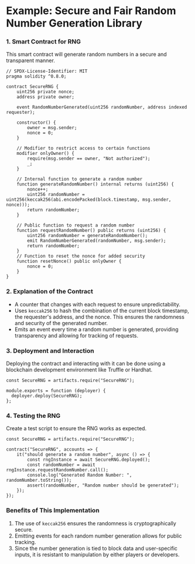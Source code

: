 # Example: Secure and Fair Random Number Generation Library

### **1. Smart Contract for RNG**&#x20;

This smart contract will generate random numbers in a secure and transparent manner.

```solidity
// SPDX-License-Identifier: MIT
pragma solidity ^0.8.0;

contract SecureRNG {
    uint256 private nonce;
    address private owner;
    
    event RandomNumberGenerated(uint256 randomNumber, address indexed requester);

    constructor() {
        owner = msg.sender;
        nonce = 0;
    }

    // Modifier to restrict access to certain functions
    modifier onlyOwner() {
        require(msg.sender == owner, "Not authorized");
        _;
    }

    // Internal function to generate a random number
    function generateRandomNumber() internal returns (uint256) {
        nonce++;
        uint256 randomNumber = uint256(keccak256(abi.encodePacked(block.timestamp, msg.sender, nonce)));
        return randomNumber;
    }
    
    // Public function to request a random number
    function requestRandomNumber() public returns (uint256) {
        uint256 randomNumber = generateRandomNumber();
        emit RandomNumberGenerated(randomNumber, msg.sender);
        return randomNumber;
    }
    // Function to reset the nonce for added security
    function resetNonce() public onlyOwner {
        nonce = 0;
    }
}

```

### **2. Explanation of the Contract**

* A counter that changes with each request to ensure unpredictability.
* Uses `keccak256` to hash the combination of the current block timestamp, the requester's address, and the nonce. This ensures the randomness and security of the generated number.
* Emits an event every time a random number is generated, providing transparency and allowing for tracking of requests.

### **3. Deployment and Interaction**

Deploying the contract and interacting with it can be done using a blockchain development environment like Truffle or Hardhat.

```solidity
const SecureRNG = artifacts.require("SecureRNG");

module.exports = function (deployer) {
  deployer.deploy(SecureRNG);
};

```

### **4. Testing the RNG**

Create a test script to ensure the RNG works as expected.

```solidity
const SecureRNG = artifacts.require("SecureRNG");

contract("SecureRNG", accounts => {
    it("should generate a random number", async () => {
        const rngInstance = await SecureRNG.deployed();
        const randomNumber = await rngInstance.requestRandomNumber.call();
        console.log("Generated Random Number: ", randomNumber.toString());
        assert(randomNumber, "Random number should be generated");
    });
});

```

### Benefits of This Implementation

1. The use of `keccak256` ensures the randomness is cryptographically secure.
2. Emitting events for each random number generation allows for public tracking.
3. Since the number generation is tied to block data and user-specific inputs, it is resistant to manipulation by either players or developers.
